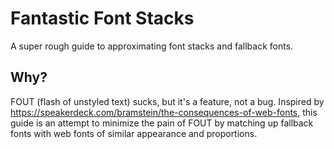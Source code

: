 # Fantastic Font Stacks
A super rough guide to approximating font stacks and fallback fonts.

## Why?
FOUT (flash of unstyled text) sucks, but it's a feature, not a bug. Inspired by https://speakerdeck.com/bramstein/the-consequences-of-web-fonts, this guide is an attempt to minimize the pain of FOUT by matching up fallback fonts with web fonts of similar appearance and proportions.
